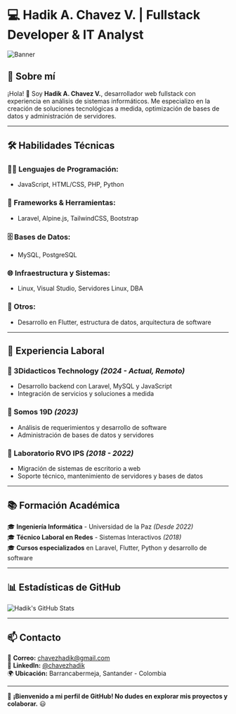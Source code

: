 # 💻 Hadik A. Chavez V. | Fullstack Developer & IT Analyst

![Banner](https://via.placeholder.com/1200x400.png?text=Bienvenido+a+mi+GitHub)

## 🌟 Sobre mí  
¡Hola! 👋 Soy **Hadik A. Chavez V.**, desarrollador web fullstack con experiencia en análisis de sistemas informáticos. Me especializo en la creación de soluciones tecnológicas a medida, optimización de bases de datos y administración de servidores.

---

## 🛠️ Habilidades Técnicas  
### 👨‍💻 Lenguajes de Programación:
- JavaScript, HTML/CSS, PHP, Python

### 🔧 Frameworks & Herramientas:
- Laravel, Alpine.js, TailwindCSS, Bootstrap

### 🗄️ Bases de Datos:
- MySQL, PostgreSQL

### 🌐 Infraestructura y Sistemas:
- Linux, Visual Studio, Servidores Linux, DBA

### 🚀 Otros:
- Desarrollo en Flutter, estructura de datos, arquitectura de software

---

## 📂 Experiencia Laboral  
### 💼 3Didacticos Technology *(2024 - Actual, Remoto)*
- Desarrollo backend con Laravel, MySQL y JavaScript
- Integración de servicios y soluciones a medida

### 💼 Somos 19D *(2023)*
- Análisis de requerimientos y desarrollo de software
- Administración de bases de datos y servidores

### 💼 Laboratorio RVO IPS *(2018 - 2022)*
- Migración de sistemas de escritorio a web
- Soporte técnico, mantenimiento de servidores y bases de datos

---

## 📚 Formación Académica  
🎓 **Ingeniería Informática** - Universidad de la Paz *(Desde 2022)*  
🎓 **Técnico Laboral en Redes** - Sistemas Interactivos *(2018)*  
🎓 **Cursos especializados** en Laravel, Flutter, Python y desarrollo de software  

---

## 📊 Estadísticas de GitHub  
![Hadik's GitHub Stats](https://github-readme-stats.vercel.app/api?username=chavezhadik&show_icons=true&theme=radical)

---

## 📫 Contacto  
📧 **Correo:** chavezhadik@gmail.com  
💼 **LinkedIn:** [@chavezhadik](https://linkedin.com/in/chavezhadik)  
🌍 **Ubicación:** Barrancabermeja, Santander - Colombia  

---

🚀 **¡Bienvenido a mi perfil de GitHub! No dudes en explorar mis proyectos y colaborar.** 😃
